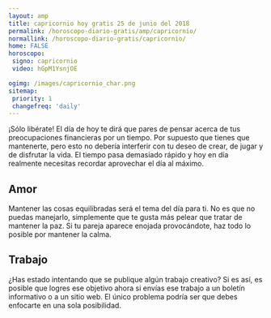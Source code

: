 ```yaml
---
layout: amp
title: capricornio hoy gratis 25 de junio del 2018 
permalink: /horoscopo-diario-gratis/amp/capricornio/
normallink: /horoscopo-diario-gratis/capricornio/
home: FALSE
horoscopo:
 signo: capricornio
 video: hGpM1YsnjOE

ogimg: /images/capricornio_char.png
sitemap:
 priority: 1
 changefreq: 'daily'
---
```



¡Sólo libérate! El día de hoy te dirá que pares de pensar acerca de tus preocupaciones financieras por un tiempo. Por supuesto que tienes que mantenerte, pero esto no debería interferir con tu deseo de crear, de jugar y de disfrutar la vida. El tiempo pasa demasiado rápido y hoy en día realmente necesitas recordar aprovechar el día al máximo.

## Amor

Mantener las cosas equilibradas será el tema del día para ti. No es que no puedas manejarlo, simplemente que te gusta más pelear que tratar de mantener la paz. Si tu pareja aparece enojada provocándote, haz todo lo posible por mantener la calma.

## Trabajo

¿Has estado intentando que se publique algún trabajo creativo? Si es así, es posible que logres ese objetivo ahora si envías ese trabajo a un boletín informativo o a un sitio web. El único problema podría ser que debes enfocarte en una sola posibilidad.